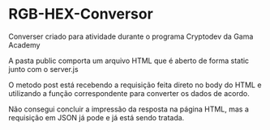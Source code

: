# RGB-HEX-Conversor
Converser criado para atividade durante o programa Cryptodev da Gama Academy

A pasta public comporta um arquivo HTML que é aberto de forma static junto com o server.js

O metodo post está recebendo a requisição feita direto no body do HTML e utilizando a função correspondente
para converter os dados de acordo.

Não consegui concluir a impressão da resposta na página HTML, mas a requisição em JSON já pode e já está sendo tratada.
